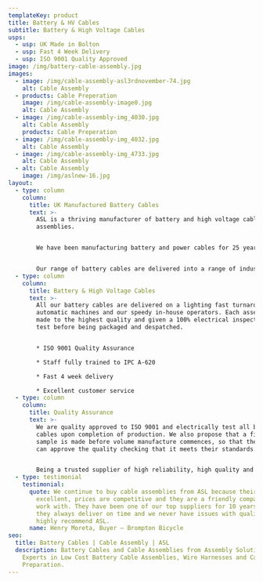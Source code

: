 ```yaml
---
templateKey: product
title: Battery & HV Cables
subtitle: Battery & High Voltage Cables
usps:
  - usp: UK Made in Bolton
  - usp: Fast 4 Week Delivery
  - usp: ISO 9001 Quality Approved
image: /img/battery-cable-assembly.jpg
images:
  - image: /img/cable-assembly-asl3rdnovember-74.jpg
    alt: Cable Assembly
  - products: Cable Preperation
    image: /img/cable-assembly-image0.jpg
    alt: Cable Assembly
  - image: /img/cable-assembly-img_4030.jpg
    alt: Cable Assembly
    products: Cable Preperation
  - image: /img/cable-assembly-img_4032.jpg
    alt: Cable Assembly
  - image: /img/cable-assembly-img_4733.jpg
    alt: Cable Assembly
  - alt: Cable Assembly
    image: /img/aslnew-16.jpg
layout:
  - type: column
    column:
      title: UK Manufactured Battery Cables
      text: >-
        ASL is a thriving manufacturer of battery and high voltage cable
        assemblies.


        We have been manufacturing battery and power cables for 25 years and build to custom specification with any type of cable and terminations from simple ring terminals to more complex lugs and fittings.


        Our range of battery cables are delivered into a range of industries and used for; Cars, Buses and Commercial Vehicles.
  - type: column
    column:
      title: Battery & High Voltage Cables
      text: >-
        All our battery cables are delivered on a lighting fast turnaround using
        automatic machines and our speedy in-house operators. Each assembly is
        made to the highest quality and given a 100% electrical inspection and
        test before being packaged and despatched.


        * ISO 9001 Quality Assurance

        * Staff fully trained to IPC A-620

        * Fast 4 week delivery

        * Excellent customer service
  - type: column
    column:
      title: Quality Assurance
      text: >-
        We are quality approved to ISO 9001 and electrically test all battery
        cables upon completion of production. We also propose that a first-off
        sample is made before volume manufacture commences, so that the customer
        can approve the quality checking that it meets their standards.


        Being a trusted supplier of high reliability, high quality and technically advanced components and products, we are proud to be the supplier of choice to an impressive list of blue-chip companies including; Aston Martin, Siemens and Vodafone.
  - type: testimonial
    testimonial:
      quote: We continue to buy cable assemblies from ASL because their quality is
        excellent, prices are competitive and they are a friendly company to
        work with. They have been one of our top suppliers for 10 years because
        they always deliver on time and we never have issues with quality. We
        highly recommend ASL.
      name: Henry Moreta, Buyer – Brompton Bicycle
seo:
  title: Battery Cables | Cable Assembly | ASL
  description: Battery Cables and Cable Assemblies from Assembly Solutions.
    Experts in Low Cost Battery Cable Assemblies, Wire Harnesses and Cable
    Preparation.
---
```

